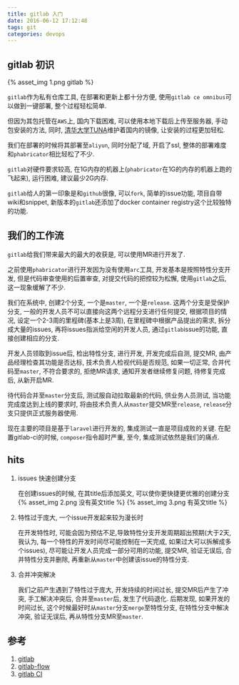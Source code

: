 ```yaml
---
title: gitlab 入门
date: 2016-06-12 17:12:48
tags: git
categories: devops
---
```


## gitlab 初识

{% asset_img 1.png gitlab %}

`gitlab`作为私有仓库工具, 在部署和更新上都十分方便, 使用`gitlab ce omnibus`可以做到一键部署, 整个过程轻松简单.

<!--more-->

但因为其包托管在`AWS`上, 国内下载困难, 可以使用本地下载后上传至服务器, 手动包安装的方法, 同时, [清华大学TUNA](https://mirror.tuna.tsinghua.edu.cn/)维护着国内的镜像, 让安装的过程更加轻松.

我们在部署的时候将其部署至`aliyun`, 同时分配了域, 开启了ssl, 整体的部署难度和`phabricator`相比轻松了不少.

`gitlab`对硬件要求较高, 在1G内存的机器上(`phabricator`在1G的内存的机器上跑的飞起来), 运行困难, 建议最少2G内存.

`gitlab`给人的第一印象是和`github`很像, 可以`fork`, 简单的issue功能, 项目自带wiki和snippet, 新版本的`gitlab`还添加了docker container registry这个比较独特的功能.

## 我们的工作流

`gitlab`给我们带来最大的最大的收获是, 可以使用MR进行开发了.

之前使用`phabricator`进行开发因为没有使用`arc`工具, 开发基本是按照特性分支开发, 但是代码审查使用的后置审查, 对提交代码的把控较为松懈, 使用`gitlab`之后, 这一现象缓解了不少.

我们在系统中, 创建2个分支, 一个是`master`, 一个是`release`. 这两个分支是受保护分支, 一般的开发人员不可以直接向这两个远程分支进行任何提交, 根据项目的情况, 设定一个2-3周的里程碑(基本上是3周), 在里程碑中根据产品提出的需求, 拆分成大量的issues, 再将issues指派给空闲的开发人员, 通过`gitlab`issue的功能, 直接创建相应的分支.

开发人员领取到issue后, 检出特性分支, 进行开发, 开发完成后自测, 提交MR, 由产品经理检查其功能是否达标, 技术负责人检视代码是否规范, 如果一切正常, 合并代码至`master`, 不符合要求的, 拒绝MR请求, 通知开发者继续修复问题, 待修复完成后, 从新开启MR.

待代码合并至`master`分支后, 测试服自动拉取最新的代码, 供业务人员测试, 当功能完成度达到上线的要求时, 将由技术负责人从`master`提交MR至`release`, `release`分支只提供正式服务器使用.

现在主要的项目是基于`laravel`进行开发的, 集成测试一直是项目成败的关键. 在配置gitlab-ci的时候, `composer`指令超时严重, 至今, 集成测试依然是我们的痛点.

## hits

1. issues 快速创建分支

    在创建issues的时候, 在其title后添加英文, 可以使你更快捷更优雅的创建分支
    {% asset_img 2.png 没有英文title %} {% asset_img 3.png 有英文title %}

1. 特性过于庞大, 一个issue开发起来较为漫长时

    在开发特性时, 可能会因为预估不足,导致特性分支开发周期超出预期(大于2天, 我认为, 每一个特性的开发时间尽可能控制在一天完成, 如果过大可以拆解成多个issues), 尽可能让开发人员完成一部分可用的功能, 提交MR, 验证无误后, 合并特性分支并删除, 再重新从`master`中创建该issue的特性分支.

1. 合并冲突解决

    我们之前产生遇到了特性过于庞大, 开发持续的时间过长, 提交MR后产生了冲突, 手工解决冲突后, 合并至`master`后, 发生了代码退化. 后期发现, 如果开发的时间过长, 这个时候最好时从`master`分支`merge`至特性分支, 在特性分支中解决冲突, 验证无误后, 再从特性分支MR至`master`.

## 参考

1. [gitlab](https://about.gitlab.com/)
1. [gitlab-flow](https://about.gitlab.com/2014/09/29/gitlab-flow/)
1. [gitlab CI](http://docs.gitlab.com/ce/ci/)
